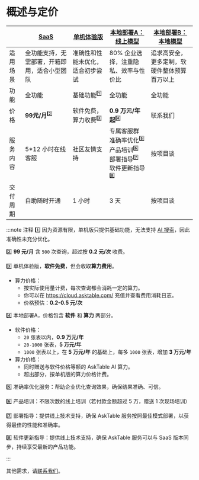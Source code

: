# 概述与定价


|  | [SaaS](https://cloud.asktable.com) | [单机体验版](./private-deployment-all-in-one.md) | [本地部署A：线上模型](https://datamini.feishu.cn/share/base/form/shrcnN0w5jjFDQ40GSuE8XHVRMf) | [本地部署B：本地模型](https://datamini.feishu.cn/share/base/form/shrcnN0w5jjFDQ40GSuE8XHVRMf) |
|------|------|--------|------------------------|--------------------------|
| 适用场景 | 全功能支持，无需部署，开箱即用，适合小型团队 | 准确性和性能未优化，适合初步尝试 | 80% 企业选择，注重隐私、效率与性价比 | 追求高安全，更多定制，软硬件整体预算百万以上 |
| 功能 | 全功能 | 基础功能<sup>1️⃣</sup> | 全功能 | 全功能 |
| 价格 | **99元/月**<sup>2️⃣</sup> | 软件免费，算力收费<sup>3️⃣</sup> | **0.9 万元/年起**<sup>4️⃣</sup> | 联系我们  |
| 服务内容 | 5*12 小时在线客服 | 社区友情支持 | 专属客服群<br/>准确率优化<sup>5️⃣</sup><br/>产品培训<sup>6️⃣</sup><br/>部署指导<sup>7️⃣</sup><br/>软件更新指导<sup>8️⃣</sup> | 按项目谈 |
| 交付周期 | 自助随时开通 | 1 小时 | 3 天 | 按项目谈 |



:::note 注释
1️⃣ 因为资源有限，单机版只提供基础功能，无法支持 [AI 搜索](https://docs.asktable.com/docs/ai-search/introduction)，因此准确性未充分优化。

2️⃣ **99 元/月** 含 `500` 次查询，超过按 **0.2 元/次** 收费。
   
3️⃣ 单机体验版，**软件免费**，但会收取**算力费用**。
   - 算力价格：
     - 按实际使用量计费，每次查询都会消耗一定的算力。
     - 你可以在 https://cloud.asktable.com/ 充值并查看费用消耗日志。
     - 价格预估：**0.2-0.5 元/次**

4️⃣ 本地部署A，价格包含 **软件** 和 **算力** 两部分。
   - 软件价格：
     - `20` 张表以内，**0.9 万元/年**
     - `20-1000` 张表，**5 万元/年**
     - `1000` 张表以上，在 **5 万元/年** 的基础上，每多 `1000` 张表，增加 **3 万元/年**
   - 算力价格：
     - 同时赠送与软件价格等额的 AskTable AI 算力。
     - 超出部分，按单机版的算力价格计费。

5️⃣ 准确率优化服务：帮助企业优化查询效果，确保结果准确、可信。

6️⃣ 产品培训：不限次数的线上培训（若付款金额超过 5 万，赠送 1 次现场培训）

7️⃣ 部署指导：提供线上技术支持，确保 AskTable 服务按照最佳模式部署，以获得最佳的性能和准确率。

8️⃣ 软件更新指导：提供线上技术支持，确保 AskTable 服务可以与 SaaS 版本同步，持续享受最新的产品功能。

:::

其他需求，请[联系我们](https://datamini.feishu.cn/share/base/form/shrcnN0w5jjFDQ40GSuE8XHVRMf)。
